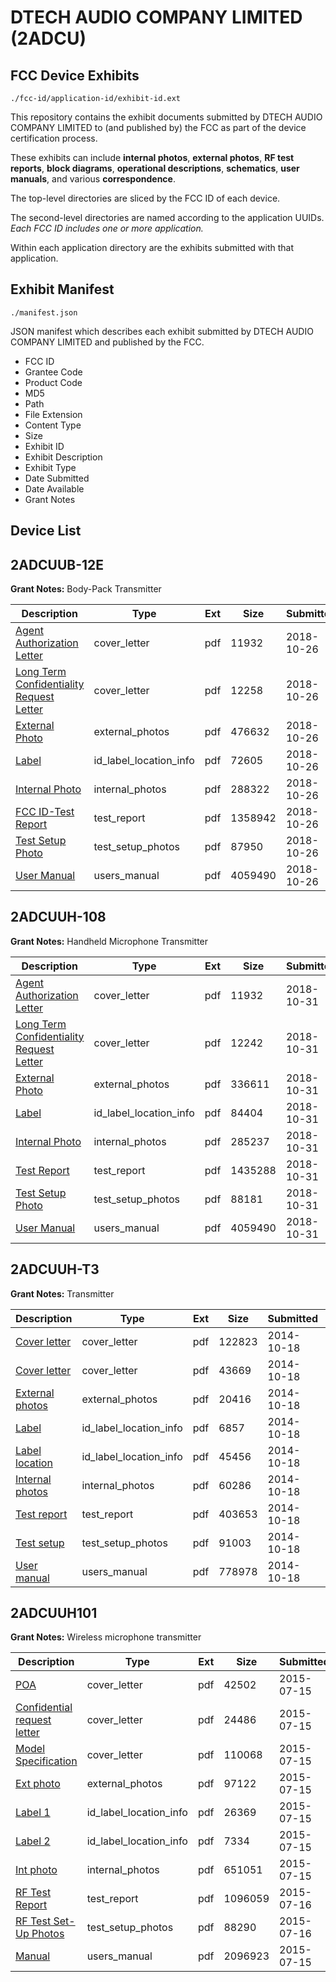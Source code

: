 # DTECH AUDIO COMPANY LIMITED (2ADCU)
## FCC Device Exhibits

```
./fcc-id/application-id/exhibit-id.ext
```

This repository contains the exhibit documents submitted by DTECH AUDIO COMPANY LIMITED to (and published by) the FCC as part of the device certification process.

These exhibits can include **internal photos**, **external photos**, **RF test reports**, **block diagrams**, **operational descriptions**, **schematics**, **user manuals**, and various **correspondence**.

The top-level directories are sliced by the FCC ID of each device.

The second-level directories are named according to the application UUIDs. *Each FCC ID includes one or more application.*

Within each application directory are the exhibits submitted with that application. 

## Exhibit Manifest

```
./manifest.json
```

JSON manifest which describes each exhibit submitted by DTECH AUDIO COMPANY LIMITED and published by the FCC.

- FCC ID
- Grantee Code
- Product Code
- MD5
- Path
- File Extension
- Content Type
- Size
- Exhibit ID
- Exhibit Description
- Exhibit Type
- Date Submitted
- Date Available
- Grant Notes

## Device List
## 2ADCUUB-12E
**Grant Notes:** Body-Pack Transmitter

| Description | Type | Ext | Size | Submitted | Available |
| ----------- | ---- | --- | ---- | --------- | --------- |
| [Agent Authorization Letter](2ADCUUB-12E/1beec37a9495b9554aec81191107b7b1/4049939.pdf) | cover_letter | pdf | 11932 | 2018-10-26 | 2018-10-26 |
| [Long Term Confidentiality Request Letter](2ADCUUB-12E/1beec37a9495b9554aec81191107b7b1/4049945.pdf) | cover_letter | pdf | 12258 | 2018-10-26 | 2018-10-26 |
| [External Photo](2ADCUUB-12E/1beec37a9495b9554aec81191107b7b1/4049941.pdf) | external_photos | pdf | 476632 | 2018-10-26 | 2018-10-26 |
| [Label](2ADCUUB-12E/1beec37a9495b9554aec81191107b7b1/4049944.pdf) | id_label_location_info | pdf | 72605 | 2018-10-26 | 2018-10-26 |
| [Internal Photo](2ADCUUB-12E/1beec37a9495b9554aec81191107b7b1/4049943.pdf) | internal_photos | pdf | 288322 | 2018-10-26 | 2018-10-26 |
| [FCC ID-Test Report](2ADCUUB-12E/1beec37a9495b9554aec81191107b7b1/4049942.pdf) | test_report | pdf | 1358942 | 2018-10-26 | 2018-10-26 |
| [Test Setup Photo](2ADCUUB-12E/1beec37a9495b9554aec81191107b7b1/4049947.pdf) | test_setup_photos | pdf | 87950 | 2018-10-26 | 2018-10-26 |
| [User Manual](2ADCUUB-12E/1beec37a9495b9554aec81191107b7b1/4049948.pdf) | users_manual | pdf | 4059490 | 2018-10-26 | 2018-10-26 |
## 2ADCUUH-108
**Grant Notes:** Handheld Microphone Transmitter

| Description | Type | Ext | Size | Submitted | Available |
| ----------- | ---- | --- | ---- | --------- | --------- |
| [Agent Authorization Letter](2ADCUUH-108/318d0b0220a66c278d80de424b593248/4054713.pdf) | cover_letter | pdf | 11932 | 2018-10-31 | 2018-10-31 |
| [Long Term Confidentiality Request Letter](2ADCUUH-108/318d0b0220a66c278d80de424b593248/4054719.pdf) | cover_letter | pdf | 12242 | 2018-10-31 | 2018-10-31 |
| [External Photo](2ADCUUH-108/318d0b0220a66c278d80de424b593248/4054715.pdf) | external_photos | pdf | 336611 | 2018-10-31 | 2018-10-31 |
| [Label](2ADCUUH-108/318d0b0220a66c278d80de424b593248/4054718.pdf) | id_label_location_info | pdf | 84404 | 2018-10-31 | 2018-10-31 |
| [Internal Photo](2ADCUUH-108/318d0b0220a66c278d80de424b593248/4054717.pdf) | internal_photos | pdf | 285237 | 2018-10-31 | 2018-10-31 |
| [Test Report](2ADCUUH-108/318d0b0220a66c278d80de424b593248/4054716.pdf) | test_report | pdf | 1435288 | 2018-10-31 | 2018-10-31 |
| [Test Setup Photo](2ADCUUH-108/318d0b0220a66c278d80de424b593248/4054721.pdf) | test_setup_photos | pdf | 88181 | 2018-10-31 | 2018-10-31 |
| [User Manual](2ADCUUH-108/318d0b0220a66c278d80de424b593248/4049948.pdf) | users_manual | pdf | 4059490 | 2018-10-31 | 2018-10-31 |
## 2ADCUUH-T3
**Grant Notes:** Transmitter

| Description | Type | Ext | Size | Submitted | Available |
| ----------- | ---- | --- | ---- | --------- | --------- |
| [Cover letter](2ADCUUH-T3/6e9939ed958734d01d04bcc65dca0720/2421688.pdf) | cover_letter | pdf | 122823 | 2014-10-18 | 2014-10-18 |
| [Cover letter](2ADCUUH-T3/6e9939ed958734d01d04bcc65dca0720/2421689.pdf) | cover_letter | pdf | 43669 | 2014-10-18 | 2014-10-18 |
| [External photos](2ADCUUH-T3/6e9939ed958734d01d04bcc65dca0720/2421690.pdf) | external_photos | pdf | 20416 | 2014-10-18 | 2014-10-18 |
| [Label](2ADCUUH-T3/6e9939ed958734d01d04bcc65dca0720/2421691.pdf) | id_label_location_info | pdf | 6857 | 2014-10-18 | 2014-10-18 |
| [Label location](2ADCUUH-T3/6e9939ed958734d01d04bcc65dca0720/2421692.pdf) | id_label_location_info | pdf | 45456 | 2014-10-18 | 2014-10-18 |
| [Internal photos](2ADCUUH-T3/6e9939ed958734d01d04bcc65dca0720/2421693.pdf) | internal_photos | pdf | 60286 | 2014-10-18 | 2014-10-18 |
| [Test report](2ADCUUH-T3/6e9939ed958734d01d04bcc65dca0720/2421698.pdf) | test_report | pdf | 403653 | 2014-10-18 | 2014-10-18 |
| [Test setup](2ADCUUH-T3/6e9939ed958734d01d04bcc65dca0720/2421699.pdf) | test_setup_photos | pdf | 91003 | 2014-10-18 | 2014-10-18 |
| [User manual](2ADCUUH-T3/6e9939ed958734d01d04bcc65dca0720/2421700.pdf) | users_manual | pdf | 778978 | 2014-10-18 | 2014-10-18 |
## 2ADCUUH101
**Grant Notes:** Wireless microphone transmitter

| Description | Type | Ext | Size | Submitted | Available |
| ----------- | ---- | --- | ---- | --------- | --------- |
| [POA](2ADCUUH101/45deb83a6ef10afbc96118e28579f8d9/2680925.pdf) | cover_letter | pdf | 42502 | 2015-07-15 | 2015-07-16 |
| [Confidential request letter](2ADCUUH101/45deb83a6ef10afbc96118e28579f8d9/2680926.pdf) | cover_letter | pdf | 24486 | 2015-07-15 | 2015-07-16 |
| [Model  Specification](2ADCUUH101/45deb83a6ef10afbc96118e28579f8d9/2680927.pdf) | cover_letter | pdf | 110068 | 2015-07-15 | 2015-07-16 |
| [Ext photo](2ADCUUH101/45deb83a6ef10afbc96118e28579f8d9/2680930.pdf) | external_photos | pdf | 97122 | 2015-07-15 | 2015-07-16 |
| [Label 1](2ADCUUH101/45deb83a6ef10afbc96118e28579f8d9/2680932.pdf) | id_label_location_info | pdf | 26369 | 2015-07-15 | 2015-07-16 |
| [Label 2](2ADCUUH101/45deb83a6ef10afbc96118e28579f8d9/2680933.pdf) | id_label_location_info | pdf | 7334 | 2015-07-15 | 2015-07-16 |
| [Int photo](2ADCUUH101/45deb83a6ef10afbc96118e28579f8d9/2680931.pdf) | internal_photos | pdf | 651051 | 2015-07-15 | 2015-07-16 |
| [RF Test Report](2ADCUUH101/45deb83a6ef10afbc96118e28579f8d9/2681194.pdf) | test_report | pdf | 1096059 | 2015-07-16 | 2015-07-16 |
| [RF Test Set-Up Photos](2ADCUUH101/45deb83a6ef10afbc96118e28579f8d9/2681195.pdf) | test_setup_photos | pdf | 88290 | 2015-07-16 | 2015-07-16 |
| [Manual](2ADCUUH101/45deb83a6ef10afbc96118e28579f8d9/2680934.pdf) | users_manual | pdf | 2096923 | 2015-07-15 | 2015-07-16 |
